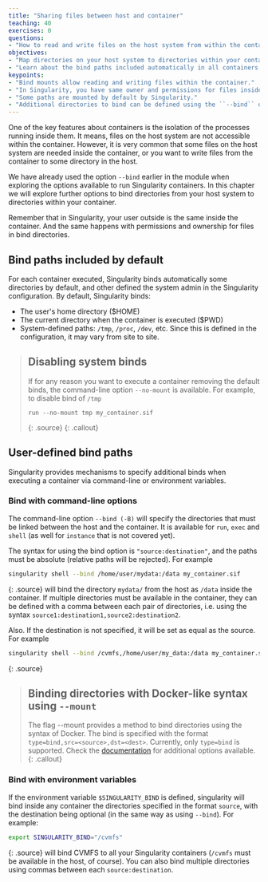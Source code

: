 ```yaml
---
title: "Sharing files between host and container"
teaching: 40
exercises: 0
questions:
- "How to read and write files on the host system from within the container?"
objectives:
- "Map directories on your host system to directories within your container."
- "Learn about the bind paths included automatically in all containers."
keypoints:
- "Bind mounts allow reading and writing files within the container."
- "In Singularity, you have same owner and permissions for files inside and outside the container."
- "Some paths are mounted by default by Singularity."
- "Additional directories to bind can be defined using the ``--bind`` option or the environment variable ``$SINGULARITY_BIND``."
---
```


One of the key features about containers is the isolation of the processes running inside them. It means,
files on the host system are not accessible within the container.
However, it is
very common that some files on the host system are needed inside the container, or you want to write files from the
container to some directory in the host.

We have already used the option ``--bind`` earlier in the module when exploring the options available to run Singularity
containers. In this chapter we will explore further options to bind directories from your host system to directories
within your container.

Remember that in Singularity, your user outside is the same inside the container. And the same happens with permissions and
ownership for files in bind directories.

## Bind paths included by default

For each container executed, Singularity binds automatically some directories by default, and other defined the system
admin in the Singularity configuration. By default, Singularity binds:
* The user's home directory ($HOME)
* The current directory when the container is executed ($PWD)
* System-defined paths: ``/tmp``, ``/proc``, ``/dev``, etc.
Since this is defined in the configuration, it may vary from site to site.


> ## Disabling system binds
>
> If for any reason you want to execute a container removing the default binds, the command-line option ``--no-mount``
> is available. For example, to disable bind of ``/tmp``
> ~~~
> run --no-mount tmp my_container.sif
> ~~~
> {: .source}
{: .callout}


## User-defined bind paths

Singularity provides mechanisms to specify additional binds when executing a container via command-line
or environment variables.

### Bind with command-line options

The command-line option ``--bind (-B)`` will specify the directories that must be linked between the
host and the container. It is available for ``run``, ``exec`` and ``shell`` (as well for ``instance`` that is
not covered yet).

The syntax for using the bind option is ``"source:destination"``, and the paths must be absolute (relative
paths will be rejected). For example
~~~bash
singularity shell --bind /home/user/mydata:/data my_container.sif
~~~
{: .source}
will bind the directory ``mydata/`` from the host as ``/data`` inside the container. If multiple directories must be
available in the container, they can be defined with a comma between each pair of directories, i.e. using the
syntax ``source1:destination1,source2:destination2``.

Also. If the destination is not specified, it will be set as equal as the source. For example
~~~bash
singularity shell --bind /cvmfs,/home/user/my_data:/data my_container.sif
~~~
{: .source}

> ## Binding directories with Docker-like syntax using ``--mount``
>
> The flag --mount provides a method to bind directories using the syntax of Docker.
> The bind is specified with the format ``type=bind,src=<source>,dst=<dest>``.
> Currently, only ``type=bind`` is supported. Check the
> [documentation](https://apptainer.org/docs/user/main/bind_paths_and_mounts.html#mount-examples) for
> additional options available.
{: .callout}

### Bind with environment variables

If the environment variable ``$SINGULARITY_BIND`` is defined, singularity will bind inside any container
the directories specified in the format ``source``, with the destination being optional (in the same way as using
``--bind``). For example:
~~~bash
export SINGULARITY_BIND="/cvmfs"
~~~
{: .source}
will bind CVMFS to all your Singularity containers (``/cvmfs`` must be available in the host, of course).
You can also bind multiple directories using commas between each ``source:destination``.
